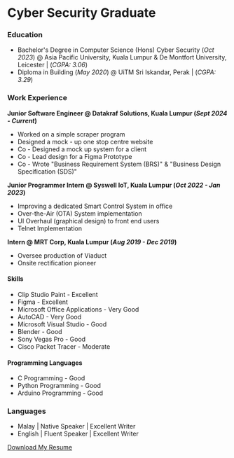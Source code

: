 # Cyber Security Graduate

### Education
- Bachelor's Degree in Computer Science (Hons) Cyber Security (_Oct 2023_) @ Asia Pacific University, Kuala Lumpur & De Montfort University, Leicester | 
(_CGPA: 3.06_)
- Diploma in Building (_May 2020_) @ UiTM Sri Iskandar, Perak |
(_CGPA: 3.29_)

### Work Experience
**Junior Software Engineer @ Datakraf Solutions, Kuala Lumpur (_Sept 2024 - Current_)**
- Worked on a simple scraper program
- Designed a mock - up one stop centre website
- Co - Designed a mock up system for a client
- Co - Lead design for a Figma Prototype
- Co - Wrote "Business Requirement System (BRS)" & "Business Design Specification (SDS)"

**Junior Programmer Intern @ Syswell IoT, Kuala Lumpur (_Oct 2022 - Jan 2023_)**
- Improving a dedicated Smart Control System in office
- Over-the-Air (OTA) System implementation
- UI Overhaul (graphical design) to front end users 
- Telnet Implementation

**Intern @ MRT Corp, Kuala Lumpur (_Aug 2019 - Dec 2019_)**
- Oversee production of Viaduct
- Onsite rectification pioneer

#### Skills
- Clip Studio Paint - Excellent
- Figma - Excellent
- Microsoft Office Applications - Very Good
- AutoCAD - Very Good
- Microsoft Visual Studio - Good
- Blender - Good
- Sony Vegas Pro - Good
- Cisco Packet Tracer - Moderate


#### Programming Languages
- C Programming - Good
- Python Programming - Good
- Arduino Programming - Good

### Languages
- Malay | Native Speaker | Excellent Writer
- English | Fluent Speaker | Excellent Writer

[Download My Resume](/assets/files/resume.html)
